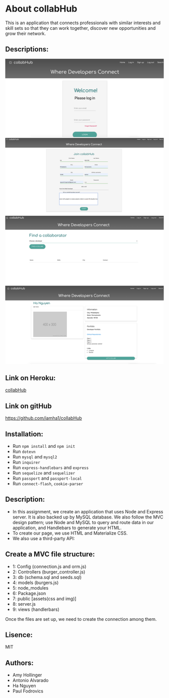# About collabHub

This is an application that connects professionals with similar interests and skill sets so that they can work together, discover new opportunities and grow their network. 

## Descriptions:

![login](template/img/login.jpg) 
![signup](template/img/signup.jpg) 
![choose](template/img/choose.jpg) 
![profile](template/img/profile.jpg) 


## Link on Heroku: 
[collabHub](https://collab-hub.herokuapp.com/)

## Link on gitHub


https://github.com/iamha1/collabHub

## Installation: 
- Run `npm install` and `npm init`
- Run `dotevn`
- Run `mysql` and `mysql2`
- Run `inquirer`
- Run `express-handlebars` and `express`
- Run `sequelize` and `sequelizer`
- Run `passport` and `passport-local`
- Run `connect-flash`, `cookie-parser`

## Description:

- In this assignment, we create an application that uses Node and Express server. It is also backed up by MySQL database. We also follow the MVC design pattern; use Node and MySQL to query and route data in our application, and Handlebars to generate your HTML.
- To create our page, we use HTML and Materialize CSS.
- We also use a third-party API: 

## Create a MVC file structure: 

- 1: Config (connection.js and orm.js)
- 2: Controllers (burger_controller.js)
- 3: db (schema.sql and seeds.sql)
- 4: models (burgers.js)
- 5: node_modules
- 6: Package.json
- 7: public [assets(css and img)]
- 8: server.js
- 9: views (handlerbars)

Once the files are set up, we need to create the connection among them.

## Lisence:

MIT

## Authors:
- Amy Hollinger
- Antonio Alvarado
- Ha Nguyen
- Paul Fodrovics
